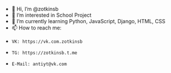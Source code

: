 - 👋 Hi, I’m @zotkinsb
- 👀 I’m interested in School Project
- 🌱 I’m currently learning Python, JavaScript, Django, HTML, CSS
- 📫 How to reach me:
-     VK: https://vk.com.zotkinsb
-     TG: https://zotkinsb.t.me
-     E-Mail: antiyt@vk.com

<!---
zotkinsb/zotkinsb is a ✨ special ✨ repository because its `README.md` (this file) appears on your GitHub profile.
You can click the Preview link to take a look at your changes.
--->
